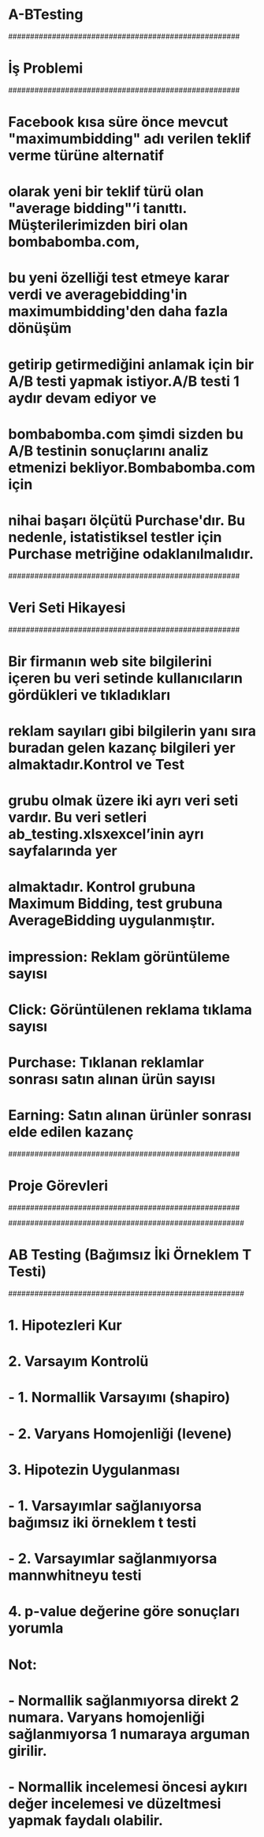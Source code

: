 # A-BTesting
#####################################################
# İş Problemi
#####################################################

# Facebook kısa süre önce mevcut "maximumbidding" adı verilen teklif verme türüne alternatif
# olarak yeni bir teklif türü olan "average bidding"’i tanıttı. Müşterilerimizden biri olan bombabomba.com,
# bu yeni özelliği test etmeye karar verdi ve averagebidding'in maximumbidding'den daha fazla dönüşüm
# getirip getirmediğini anlamak için bir A/B testi yapmak istiyor.A/B testi 1 aydır devam ediyor ve
# bombabomba.com şimdi sizden bu A/B testinin sonuçlarını analiz etmenizi bekliyor.Bombabomba.com için
# nihai başarı ölçütü Purchase'dır. Bu nedenle, istatistiksel testler için Purchase metriğine odaklanılmalıdır.

#####################################################
# Veri Seti Hikayesi
#####################################################

# Bir firmanın web site bilgilerini içeren bu veri setinde kullanıcıların gördükleri ve tıkladıkları
# reklam sayıları gibi bilgilerin yanı sıra buradan gelen kazanç bilgileri yer almaktadır.Kontrol ve Test
# grubu olmak üzere iki ayrı veri seti vardır. Bu veri setleri ab_testing.xlsxexcel’inin ayrı sayfalarında yer
# almaktadır. Kontrol grubuna Maximum Bidding, test grubuna AverageBidding uygulanmıştır.

# impression: Reklam görüntüleme sayısı
# Click: Görüntülenen reklama tıklama sayısı
# Purchase: Tıklanan reklamlar sonrası satın alınan ürün sayısı
# Earning: Satın alınan ürünler sonrası elde edilen kazanç

#####################################################
# Proje Görevleri
#####################################################

######################################################
# AB Testing (Bağımsız İki Örneklem T Testi)
######################################################

# 1. Hipotezleri Kur
# 2. Varsayım Kontrolü
#   - 1. Normallik Varsayımı (shapiro)
#   - 2. Varyans Homojenliği (levene)
# 3. Hipotezin Uygulanması
#   - 1. Varsayımlar sağlanıyorsa bağımsız iki örneklem t testi
#   - 2. Varsayımlar sağlanmıyorsa mannwhitneyu testi
# 4. p-value değerine göre sonuçları yorumla
# Not:
# - Normallik sağlanmıyorsa direkt 2 numara. Varyans homojenliği sağlanmıyorsa 1 numaraya arguman girilir.
# - Normallik incelemesi öncesi aykırı değer incelemesi ve düzeltmesi yapmak faydalı olabilir.
